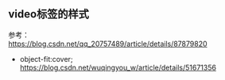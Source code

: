 <!-- toc -->  
## video标签的样式
参考：  
https://blog.csdn.net/qq_20757489/article/details/87879820  

+ object-fit:cover;  
https://blog.csdn.net/wuqingyou_w/article/details/51671356  
<!-- endtoc -->  